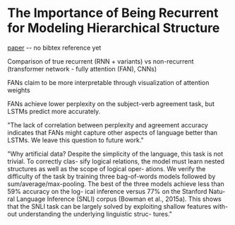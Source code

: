 # The Importance of Being Recurrent for Modeling Hierarchical Structure

[paper](https://arxiv.org/pdf/1803.03585.pdf) -- no bibtex reference yet

Comparison of true recurrent (RNN + variants) vs non-recurrent (transformer network - fully attention (FAN), CNNs)

FANs claim to be more interpretable through visualization of attention weights

FANs achieve lower perplexity on the subject-verb agreement task, but LSTMs predict more accurately.

"The  lack of correlation  between  perplexity  and agreement accuracy  indicates  that FANs might capture other aspects of language better than LSTMs. We leave this question to future work."

"Why artificial data?
Despite the simplicity of the
language, this task is not trivial. To correctly clas-
sify logical relations, the model must learn nested
structures  as  well  as  the  scope  of  logical  oper-
ations.    We  verify  the  difficulty  of  the  task  by
training  three  bag-of-words  models  followed by
sum/average/max-pooling.  The best of the three
models achieve less than 59% accuracy on the log-
ical inference versus 77% on the Stanford Natu-
ral Language Inference (SNLI) corpus (Bowman
et al., 2015a). This shows that the SNLI task can be
largely solved by exploiting shallow features with-
out understanding the underlying linguistic struc-
tures."